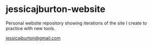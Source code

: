 jessicajburton-website
======================

Personal website repository showing iterations of the site I create to practice with new tools.

jessicajburton@gmail.com
